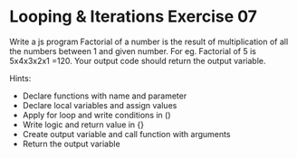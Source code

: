 # Looping & Iterations Exercise 07

Write a js program Factorial of a number is the result of multiplication of all the numbers between 1 and given number. For eg. Factorial of 5 is 5x4x3x2x1 =120. Your output code should return the output variable.

Hints:

- Declare functions with name and parameter
- Declare local variables and assign values
- Apply for loop and write conditions in ()
- Write logic and return value in {}
- Create output variable and call function with arguments
- Return the output variable